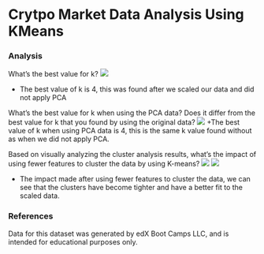 # Crytpo Market Data Analysis Using KMeans

### Analysis

What’s the best value for k?
<img src='Images/bestKNoPCA'>
+ The best value of k is 4, this was found after we scaled our data and did not apply PCA



What’s the best value for k when using the PCA data? Does it differ from the best value for k that you found by using the original data?
<img src='Images/bestKPCA'>
+The best value of k when using PCA data is 4, this is the same k value found without as when we did not apply PCA.

Based on visually analyzing the cluster analysis results, what’s the impact of using fewer features to cluster the data by using K-means?
<img src="Images/nonPCAClusters">
<img src="Images/PCAClusters">
+ The impact made after using fewer features to cluster the data, we can see that the clusters have become tighter and have a better fit to the scaled data. 

### References
Data for this dataset was generated by edX Boot Camps LLC, and is intended for educational purposes only.
